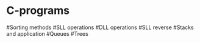 # C-programs
#Sorting methods
#SLL operations 
#DLL operations 
#SLL reverse
#Stacks and application
#Queues
#Trees
